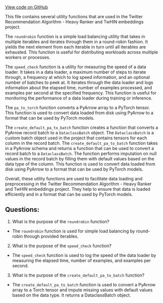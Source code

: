 [View code on GitHub](https://github.com/twitter/the-algorithm-ml/reader/utils.py)

This file contains several utility functions that are used in the Twitter Recommendation Algorithm - Heavy Ranker and TwHIN embeddings project. 

The `roundrobin` function is a simple load balancing utility that takes in multiple iterables and iterates through them in a round-robin fashion. It yields the next element from each iterable in turn until all iterables are exhausted. This function is useful for distributing workloads across multiple workers or processes.

The `speed_check` function is a utility for measuring the speed of a data loader. It takes in a data loader, a maximum number of steps to iterate through, a frequency at which to log speed information, and an optional number of batches to peek at. It iterates through the data loader and logs information about the elapsed time, number of examples processed, and examples per second at the specified frequency. This function is useful for monitoring the performance of a data loader during training or inference.

The `pa_to_torch` function converts a PyArrow array to a PyTorch tensor. This function is used to convert data loaded from disk using PyArrow to a format that can be used by PyTorch models.

The `create_default_pa_to_batch` function creates a function that converts a PyArrow record batch to a `DataclassBatch` object. The `DataclassBatch` is a custom batch object used in the project that contains tensors for each column in the record batch. The `create_default_pa_to_batch` function takes in a PyArrow schema and returns a function that can be used to convert a record batch to a `DataclassBatch`. The function performs imputation on null values in the record batch by filling them with default values based on the data type of the column. This function is used to convert data loaded from disk using PyArrow to a format that can be used by PyTorch models. 

Overall, these utility functions are used to facilitate data loading and preprocessing in the Twitter Recommendation Algorithm - Heavy Ranker and TwHIN embeddings project. They help to ensure that data is loaded efficiently and in a format that can be used by PyTorch models.
## Questions: 
 1. What is the purpose of the `roundrobin` function?
- The `roundrobin` function is used for simple load balancing by round-robin through provided iterables.

2. What is the purpose of the `speed_check` function?
- The `speed_check` function is used to log the speed of the data loader by measuring the elapsed time, number of examples, and examples per second.

3. What is the purpose of the `create_default_pa_to_batch` function?
- The `create_default_pa_to_batch` function is used to convert a PyArrow array to a Torch tensor and impute missing values with default values based on the data type. It returns a DataclassBatch object.